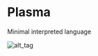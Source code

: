 # Plasma
Minimal interpreted language

![alt_tag](https://0.s3.envato.com/files/116495739/plasma_timelapse08_1.jpg)
